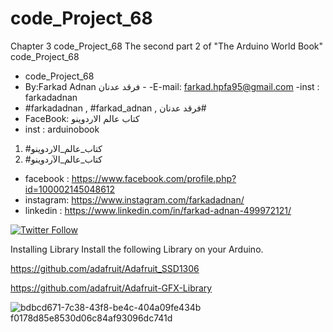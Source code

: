 # code_Project_68
Chapter 3  code_Project_68 The second part 2 of "The Arduino World Book" code_Project_68

- code_Project_68
-  By:Farkad Adnan فرقد عدنان - 
 -E-mail: farkad.hpfa95@gmail.com 
-inst : farkadadnan 
- #farkadadnan , #farkad_adnan , فرقد عدنان# 
- FaceBook: كتاب عالم الاردوينو 
- inst : arduinobook
1. #كتاب_عالم_الاردوينو
2. #كتاب_عالم_الآردوينو

* facebook : https://www.facebook.com/profile.php?id=100002145048612
* instagram:  https://www.instagram.com/farkadadnan/
* linkedin : https://www.linkedin.com/in/farkad-adnan-499972121/

 <p>
 <a href='https://mobile.twitter.com/farkadadnan'>
        <img alt="Twitter Follow" src="https://img.shields.io/twitter/follow/farkadadnan?label=%40farkadadnan&style=social" alt='Twitter' align="center"/>
    </a>
</p>

Installing Library
Install the following Library on your Arduino.

https://github.com/adafruit/Adafruit_SSD1306

https://github.com/adafruit/Adafruit-GFX-Library

![bdbcd671-7c38-43f8-be4c-404a09fe434b f0178d85e8530d06c84af93096dc741d](https://user-images.githubusercontent.com/35774039/156800964-b20a6615-5037-45ed-82aa-41b1ad558525.jpeg)


